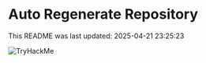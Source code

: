 # Auto Regenerate Repository

This README was last updated: 2025-04-21 23:25:23

 ![TryHackMe](https://tryhackme.com/badge/533634)